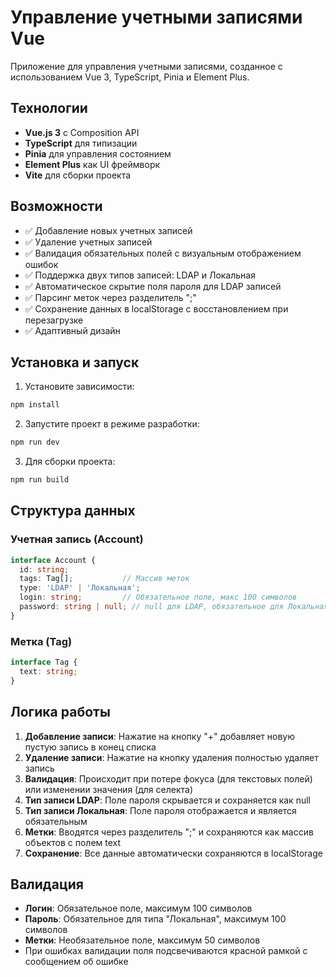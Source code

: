 # Управление учетными записями Vue

Приложение для управления учетными записями, созданное с использованием Vue 3, TypeScript, Pinia и Element Plus.

## Технологии

- **Vue.js 3** с Composition API
- **TypeScript** для типизации
- **Pinia** для управления состоянием
- **Element Plus** как UI фреймворк
- **Vite** для сборки проекта

## Возможности

- ✅ Добавление новых учетных записей
- ✅ Удаление учетных записей
- ✅ Валидация обязательных полей с визуальным отображением ошибок
- ✅ Поддержка двух типов записей: LDAP и Локальная
- ✅ Автоматическое скрытие поля пароля для LDAP записей
- ✅ Парсинг меток через разделитель ";"
- ✅ Сохранение данных в localStorage с восстановлением при перезагрузке
- ✅ Адаптивный дизайн

## Установка и запуск

1. Установите зависимости:
```bash
npm install
```

2. Запустите проект в режиме разработки:
```bash
npm run dev
```

3. Для сборки проекта:
```bash
npm run build
```

## Структура данных

### Учетная запись (Account)
```typescript
interface Account {
  id: string;
  tags: Tag[];           // Массив меток
  type: 'LDAP' | 'Локальная';
  login: string;         // Обязательное поле, макс 100 символов
  password: string | null; // null для LDAP, обязательное для Локальная
}
```

### Метка (Tag)
```typescript
interface Tag {
  text: string;
}
```

## Логика работы

1. **Добавление записи**: Нажатие на кнопку "+" добавляет новую пустую запись в конец списка
2. **Удаление записи**: Нажатие на кнопку удаления полностью удаляет запись
3. **Валидация**: Происходит при потере фокуса (для текстовых полей) или изменении значения (для селекта)
4. **Тип записи LDAP**: Поле пароля скрывается и сохраняется как null
5. **Тип записи Локальная**: Поле пароля отображается и является обязательным
6. **Метки**: Вводятся через разделитель ";" и сохраняются как массив объектов с полем text
7. **Сохранение**: Все данные автоматически сохраняются в localStorage

## Валидация

- **Логин**: Обязательное поле, максимум 100 символов
- **Пароль**: Обязательное для типа "Локальная", максимум 100 символов
- **Метки**: Необязательное поле, максимум 50 символов
- При ошибках валидации поля подсвечиваются красной рамкой с сообщением об ошибке
